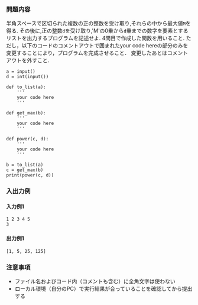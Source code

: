 ### 問題内容

半角スペースで区切られた複数の正の整数を受け取り,それらの中から最大値`M`を得る.
その後に,正の整数`d`を受け取り,'M'の0乗から`d`乗までの数字を要素とするリストを出力するプログラムを記述せよ.
4問目で作成した関数を用いること.
ただし，以下のコードのコメントアウトで囲まれたyour code hereの部分のみを変更することにより，プログラムを完成させること．
変更したあとはコメントアウトを外すこと．

```
a = input()
d = int(input())

def to_list(a):
    '''
    your code here
    '''

def get_max(b):
    '''
    your code here
    '''

def power(c, d):
    '''
    your code here
    '''

b = to_list(a)
c = get_max(b)
print(power(c, d))
```

### 入出力例
#### 入力例1
```
1 2 3 4 5
3
```

#### 出力例1
```
[1, 5, 25, 125]
```

### 注意事項

- ファイル名およびコード内（コメントも含む）に全角文字は使わない  
- ローカル環境（自分のPC）で実行結果が合っていることを確認してから提出する
